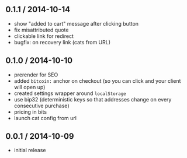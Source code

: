 0.1.1 / 2014-10-14
------------------
- show "added to cart" message after clicking button
- fix misattributed quote
- clickable link for redirect
- bugfix: on recovery link (cats from URL)

0.1.0 / 2014-10-10
------------------
- prerender for SEO
- added `bitcoin:` anchor on checkout (so you can click and your client will open up)
- created settings wrapper around `localStorage`
- use bip32 (deterministic keys so that addresses change on every consecutive purchase)
- pricing in bits
- launch cat config from url

0.0.1 / 2014-10-09
------------------
- initial release